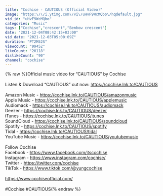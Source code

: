 ```yaml
---
title: "Cochise - CAUTIOUS (Official Video)"
image: "https:\/\/i.ytimg.com\/vi\/uHvF9WcMQbo\/hqdefault.jpg"
vid_id: "uHvF9WcMQbo"
categories: "Music"
tags: ["Cochise","crescent","Benbow crescent"]
date: "2021-12-04T08:42:15+03:00"
vid_date: "2021-12-03T05:00:09Z"
duration: "PT2M52S"
viewcount: "99452"
likeCount: "20118"
dislikeCount: "90"
channel: "cochise"
---
```

{% raw %}Official music video for “CAUTIOUS” by Cochise<br /> <br />Listen &amp; Download “CAUTIOUS” out now: <a rel="nofollow" target="blank" href="https://cochise.lnk.to/CAUTIOUS">https://cochise.lnk.to/CAUTIOUS</a><br /> <br />Amazon Music - <a rel="nofollow" target="blank" href="https://cochise.lnk.to/CAUTIOUS/amazonmusic">https://cochise.lnk.to/CAUTIOUS/amazonmusic</a><br />Apple Music - <a rel="nofollow" target="blank" href="https://cochise.lnk.to/CAUTIOUS/applemusic">https://cochise.lnk.to/CAUTIOUS/applemusic</a><br />Audiomack - <a rel="nofollow" target="blank" href="https://cochise.lnk.to/CAUTIOUS/audiomack">https://cochise.lnk.to/CAUTIOUS/audiomack</a><br />Deezer - <a rel="nofollow" target="blank" href="https://cochise.lnk.to/CAUTIOUS/deezer">https://cochise.lnk.to/CAUTIOUS/deezer</a><br />iTunes - <a rel="nofollow" target="blank" href="https://cochise.lnk.to/CAUTIOUS/itunes">https://cochise.lnk.to/CAUTIOUS/itunes</a><br />SoundCloud - <a rel="nofollow" target="blank" href="https://cochise.lnk.to/CAUTIOUS/soundcloud">https://cochise.lnk.to/CAUTIOUS/soundcloud</a><br />Spotify - <a rel="nofollow" target="blank" href="https://cochise.lnk.to/CAUTIOUS/spotify">https://cochise.lnk.to/CAUTIOUS/spotify</a><br />Tidal - <a rel="nofollow" target="blank" href="https://cochise.lnk.to/CAUTIOUS/tidal">https://cochise.lnk.to/CAUTIOUS/tidal</a><br />YouTube Music - <a rel="nofollow" target="blank" href="https://cochise.lnk.to/CAUTIOUS/youtubemusic">https://cochise.lnk.to/CAUTIOUS/youtubemusic</a><br /> <br />Follow Cochise<br />Facebook - <a rel="nofollow" target="blank" href="https://www.facebook.com/itscochise">https://www.facebook.com/itscochise</a><br />Instagram - <a rel="nofollow" target="blank" href="https://www.instagram.com/cochise/">https://www.instagram.com/cochise/</a><br />Twitter - <a rel="nofollow" target="blank" href="https://twitter.com/cochise">https://twitter.com/cochise</a><br />TikTok - <a rel="nofollow" target="blank" href="https://www.tiktok.com/@yungcochise">https://www.tiktok.com/@yungcochise</a><br /> <br /><a rel="nofollow" target="blank" href="https://www.cochiseofficial.com/">https://www.cochiseofficial.com/</a><br /> <br />#Cochise #CAUTIOUS{% endraw %}

